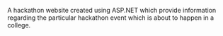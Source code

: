 A hackathon website created using ASP.NET which provide information regarding the particular hackathon event which is about to happen in a college.
